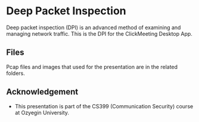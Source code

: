 # Deep Packet Inspection

Deep packet inspection (DPI) is an advanced method of examining and managing network traffic. This is the DPI for the ClickMeeting Desktop App.

## Files

Pcap files and images that used for the presentation are in the related folders.


## Acknowledgement

* This presentation is part of the CS399 (Communication Security) course at Ozyegin University.